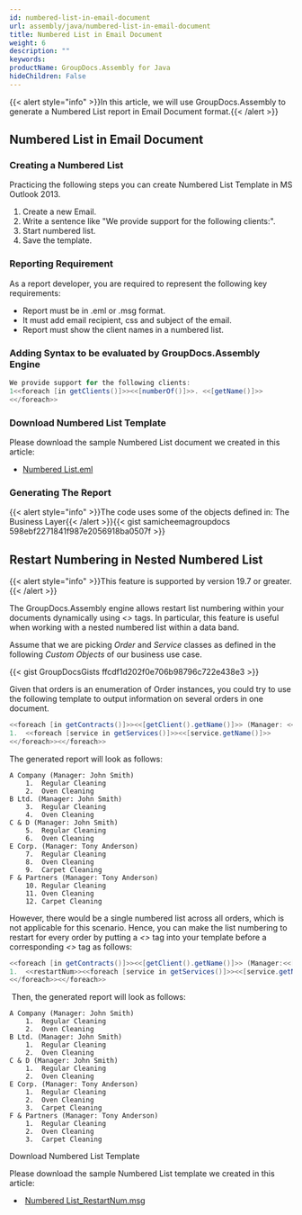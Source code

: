 ```yaml
---
id: numbered-list-in-email-document
url: assembly/java/numbered-list-in-email-document
title: Numbered List in Email Document
weight: 6
description: ""
keywords: 
productName: GroupDocs.Assembly for Java
hideChildren: False
---
```

{{< alert style="info" >}}In this article, we will use GroupDocs.Assembly to generate a Numbered List report in Email Document format.{{< /alert >}}

## Numbered List in Email Document

### Creating a Numbered List

Practicing the following steps you can create Numbered List Template in MS Outlook 2013.

1.  Create a new Email.
2.  Write a sentence like "We provide support for the following clients:".
3.  Start numbered list.
4.  Save the template.

### Reporting Requirement

As a report developer, you are required to represent the following key requirements:

*   Report must be in .eml or .msg format.
*   It must add email recipient, css and subject of the email.
*   Report must show the client names in a numbered list.

### Adding Syntax to be evaluated by GroupDocs.Assembly Engine

```java
We provide support for the following clients:
1<<foreach [in getClients()]>><<[numberOf()]>>. <<[getName()]>>
<</foreach>>
```

### Download Numbered List Template

Please download the sample Numbered List document we created in this article:

*   [Numbered List.eml](https://raw.githubusercontent.com/groupdocs-assembly/GroupDocs.Assembly-for-Java/master/Examples/GroupDocs.Assembly.Examples.Java/Data/Storage/Email%20Templates/Bulleted%20List.eml?raw=true)

### Generating The Report

{{< alert style="info" >}}The code uses some of the objects defined in: The Business Layer{{< /alert >}}{{< gist samicheemagroupdocs 598ebf2271841f987e2056918ba0507f >}}



## Restart Numbering in Nested Numbered List 

{{< alert style="info" >}}This feature is supported by version 19.7 or greater.{{< /alert >}}


The GroupDocs.Assembly engine allows restart list numbering within your documents dynamically using *<<restartNum>>* tags. In particular, this feature is useful when working with a nested numbered list within a data band.

Assume that we are picking *Order* and *Service* classes as defined in the following *Custom Objects* of our business use case.

{{< gist GroupDocsGists ffcdf1d202f0e706b98796c722e438e3 >}}

Given that orders is an enumeration of Order instances, you could try to use the following template to output information on several orders in one document.

```java
<<foreach [in getContracts()]>><<[getClient().getName()]>> (Manager: <<[getManager().getName()]>>)
1.  <<foreach [service in getServices()]>><<[service.getName()]>>
<</foreach>><</foreach>>
```

The generated report will look as follows:
```
A Company (Manager: John Smith)
	1.	Regular Cleaning
	2.	Oven Cleaning
B Ltd. (Manager: John Smith)
	3.	Regular Cleaning
	4.	Oven Cleaning
C & D (Manager: John Smith)
	5.	Regular Cleaning
	6.	Oven Cleaning
E Corp. (Manager: Tony Anderson)
	7.	Regular Cleaning
	8.	Oven Cleaning
	9.	Carpet Cleaning
F & Partners (Manager: Tony Anderson)
	10.	Regular Cleaning
	11.	Oven Cleaning
	12.	Carpet Cleaning
```

However, there would be a single numbered list across all orders, which is not applicable for this scenario. Hence, you can make the list numbering to restart for every order by putting a *<<restartNum>>* tag into your template before a corresponding *<<foreach>>* tag as follows:

```java
<<foreach [in getContracts()]>><<[getClient().getName()]>> (Manager:<<[getManager().getName()]>>)
1.  <<restartNum>><<foreach [service in getServices()]>><<[service.getName()]>>
<</foreach>><</foreach>>
```

 Then, the generated report will look as follows:
```
A Company (Manager: John Smith)
	1.	Regular Cleaning
	2.	Oven Cleaning
B Ltd. (Manager: John Smith)
	1.	Regular Cleaning
	2.	Oven Cleaning
C & D (Manager: John Smith)
	1.	Regular Cleaning
	2.	Oven Cleaning
E Corp. (Manager: Tony Anderson)
	1.	Regular Cleaning
	2.	Oven Cleaning
	3.	Carpet Cleaning
F & Partners (Manager: Tony Anderson)
	1.	Regular Cleaning
	2.	Oven Cleaning
	3.	Carpet Cleaning
```

Download Numbered List Template

Please download the sample Numbered List template we created in this article:

*    [Numbered List\_RestartNum.msg](attachments/49545620/85426184.msg)
